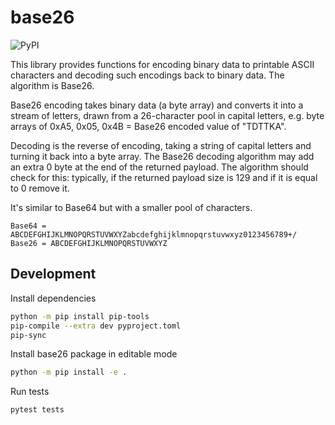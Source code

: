 # base26

![PyPI](https://img.shields.io/pypi/v/base26)

This library provides functions for encoding binary data to printable ASCII
characters and decoding such encodings back to binary data.
The algorithm is Base26.

Base26 encoding takes binary data (a byte array) and converts it into a stream
of letters, drawn from a 26-character pool in capital letters,
e.g. byte arrays of 0xA5, 0x05, 0x4B = Base26 encoded value of "TDTTKA".

Decoding is the reverse of encoding, taking a string of capital letters
and turning it back into a byte array. The Base26 decoding algorithm
may add an extra 0 byte at the end of the returned payload. The algorithm
should check for this: typically, if the returned payload size is 129
and if it is equal to 0 remove it.

It's similar to Base64 but with a smaller pool of characters.

```text
Base64 = ABCDEFGHIJKLMNOPQRSTUVWXYZabcdefghijklmnopqrstuvwxyz0123456789+/
Base26 = ABCDEFGHIJKLMNOPQRSTUVWXYZ
```

## Development

Install dependencies

```sh
python -m pip install pip-tools
pip-compile --extra dev pyproject.toml
pip-sync
```

Install base26 package in editable mode

```sh
python -m pip install -e .
```

Run tests

```sh
pytest tests
```
